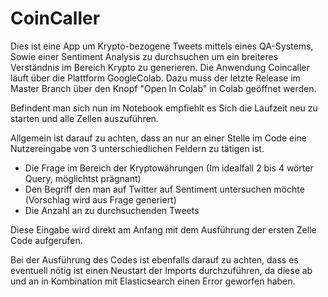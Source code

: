 # CoinCaller
Dies ist eine App um Krypto-bezogene Tweets mittels eines QA-Systems, Sowie einer Sentiment Analysis zu durchsuchen um ein breiteres Verständnis im Bereich Krypto zu generieren.
Die Anwendung Coincaller läuft über die Plattform GoogleColab. Dazu muss der letzte Release im Master Branch über den Knopf "Open In Colab" in Colab geöffnet werden.

Befindent man sich nun im Notebook empfiehlt es Sich die Laufzeit neu zu starten und alle Zellen auszuführen.

Allgemein ist darauf zu achten, dass an nur an einer Stelle im Code eine Nutzereingabe von 3 unterschiedlichen Feldern zu tätigen ist. 
  - Die Frage im Bereich der Kryptowährungen (Im idealfall 2 bis 4 wörter Query, möglichtst prägnant)
  - Den Begriff den man auf Twitter auf Sentiment untersuchen möchte (Vorschlag wird aus Frage generiert)
  - Die Anzahl an zu durchsuchenden Tweets

Diese Eingabe wird direkt am Anfang mit dem Ausführung der ersten Zelle Code aufgerufen.

Bei der Ausführung des Codes ist ebenfalls darauf zu achten, dass es eventuell nötig ist einen Neustart der Imports durchzuführen, da diese ab und an in Kombination mit Elasticsearch 
einen Error geworfen haben.
